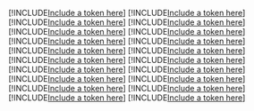 [!INCLUDE[Include a token here](refs1524104671206/r1.md)]
[!INCLUDE[Include a token here](refs1524104671206/r2.md)]
[!INCLUDE[Include a token here](refs1524104671206/r3.md)]
[!INCLUDE[Include a token here](refs1524104671206/r4.md)]
[!INCLUDE[Include a token here](refs1524104671206/r5.md)]
[!INCLUDE[Include a token here](refs1524104671206/r6.md)]
[!INCLUDE[Include a token here](refs1524104671206/r7.md)]
[!INCLUDE[Include a token here](refs1524104671206/r8.md)]
[!INCLUDE[Include a token here](refs1524104671206/r9.md)]
[!INCLUDE[Include a token here](refs1524104671206/r10.md)]
[!INCLUDE[Include a token here](refs1524104671206/r11.md)]
[!INCLUDE[Include a token here](refs1524104671206/r12.md)]
[!INCLUDE[Include a token here](refs1524104671206/r13.md)]
[!INCLUDE[Include a token here](refs1524104671206/r14.md)]
[!INCLUDE[Include a token here](refs1524104671206/r15.md)]
[!INCLUDE[Include a token here](refs1524104671206/r16.md)]
[!INCLUDE[Include a token here](refs1524104671206/r17.md)]
[!INCLUDE[Include a token here](refs1524104671206/r18.md)]
[!INCLUDE[Include a token here](refs1524104671206/r19.md)]
[!INCLUDE[Include a token here](refs1524104671206/r20.md)]